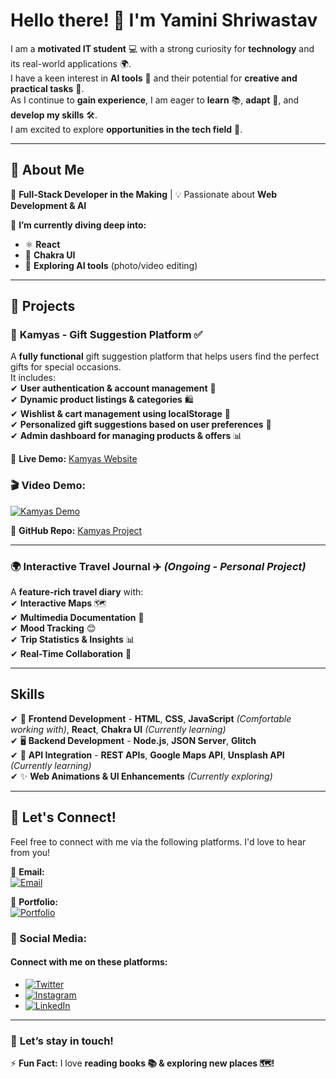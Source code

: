 # **Hello there!** 👋 **I'm Yamini Shriwastav**  

I am a **motivated IT student** 💻 with a strong curiosity for **technology** and its real-world applications 🌍.  
I have a keen interest in **AI tools** 🤖 and their potential for **creative and practical tasks** 🎨.  
As I continue to **gain experience**, I am eager to **learn** 📚, **adapt** 🔄, and **develop my skills** 🛠️.  
I am excited to explore **opportunities in the tech field** 🚀.  

---

## 🚀 **About Me**  
🌟 **Full-Stack Developer in the Making** | 💡 Passionate about **Web Development & AI**  

🔹 **I’m currently diving deep into:**  
- ⚛️ **React**  
- 🎨 **Chakra UI**  
- 🤖 **Exploring AI tools** (photo/video editing)  

---

## 🔭 **Projects**  

### 🎁 **Kamyas - Gift Suggestion Platform** ✅   
A **fully functional** gift suggestion platform that helps users find the perfect gifts for special occasions.  
It includes:  
✔ **User authentication & account management** 🔑  
✔ **Dynamic product listings & categories** 🛍️  
✔ **Wishlist & cart management using localStorage** 💖  
✔ **Personalized gift suggestions based on user preferences** 🎁  
✔ **Admin dashboard for managing products & offers** 📊  

🔗 **Live Demo:** [Kamyas Website](https://yaminishriwastav.github.io/kamyas-giftsuggestion-/)

### 🎬 **Video Demo:**
[![Kamyas Demo](https://img.youtube.com/vi/tq7pOyDPpr0/0.jpg)](https://youtu.be/tq7pOyDPpr0)

📂 **GitHub Repo:** [Kamyas Project](https://github.com/Yaminishriwastav/kamyas-giftsuggestion-)  

---

### 🌍 **Interactive Travel Journal** ✈️ *(Ongoing - Personal Project)*  
A **feature-rich travel diary** with:  
✔ **Interactive Maps** 🗺️  
✔ **Multimedia Documentation** 📸  
✔ **Mood Tracking** 😊  
✔ **Trip Statistics & Insights** 📊  
✔ **Real-Time Collaboration** 👥  

  


---

## **Skills**  
✔ 🎨 **Frontend Development** - **HTML**, **CSS**, **JavaScript** *(Comfortable working with)*, **React**, **Chakra UI** *(Currently learning)*  
✔ 🖥️ **Backend Development** - **Node.js**, **JSON Server**, **Glitch**  
✔ 🔗 **API Integration** - **REST APIs**, **Google Maps API**, **Unsplash API** *(Currently learning)*  
✔ ✨ **Web Animations & UI Enhancements** *(Currently exploring)*  


---

## 📌 **Let's Connect!**  

Feel free to connect with me via the following platforms. I'd love to hear from you!  

📧 **Email:**  
<a href="mailto:yaminishriwastav2002@gmail.com" target="_blank"><img src="https://img.shields.io/badge/Email-FF6347?style=for-the-badge&logo=gmail&logoColor=white" alt="Email" /></a>  

🔗 **Portfolio:**  
<a href="https://yourportfolio.com" target="_blank"><img src="https://img.shields.io/badge/Portfolio-333333?style=for-the-badge&logo=github&logoColor=white" alt="Portfolio" /></a>  

### 🌟 Social Media:  
#### Connect with me on these platforms:  
-  <a href="https://x.com/Yamini93082881" target="_blank"><img src="https://img.shields.io/badge/Twitter-1DA1F2?style=for-the-badge&logo=twitter&logoColor=white" alt="Twitter" /></a>  
- <a href="https://www.instagram.com/Yamini4711" target="_blank"><img src="https://img.shields.io/badge/Instagram-E4405F?style=for-the-badge&logo=instagram&logoColor=white" alt="Instagram" /></a>  
- <a href="https://www.linkedin.com/in/yamini-shriwastav-/" target="_blank"><img src="https://img.shields.io/badge/LinkedIn-0077B5?style=for-the-badge&logo=linkedin&logoColor=white" alt="LinkedIn" /></a>  

---

### 💬 **Let’s stay in touch!** 

⚡ **Fun Fact:** I love **reading books 📚 & exploring new places 🗺️!**  
